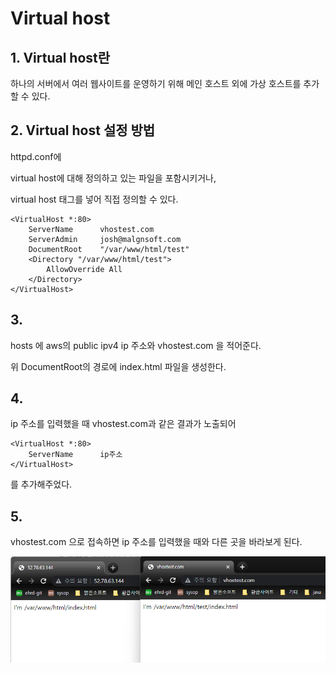 # Virtual host

## 1. Virtual host란

하나의 서버에서 여러 웹사이트를 운영하기 위해 메인 호스트 외에 가상 호스트를 추가할 수 있다.

## 2. Virtual host 설정 방법

httpd.conf에

virtual host에 대해 정의하고 있는 파일을 포함시키거나,

virtual host 태그를 넣어 직접 정의할 수 있다.

```
<VirtualHost *:80>
    ServerName      vhostest.com
    ServerAdmin     josh@malgnsoft.com
    DocumentRoot    "/var/www/html/test"
    <Directory "/var/www/html/test">
        AllowOverride All
    </Directory>
</VirtualHost>
```

## 3. 

hosts 에 aws의 public ipv4 ip 주소와 vhostest.com 을 적어준다.

위 DocumentRoot의 경로에 index.html 파일을 생성한다.

## 4.

ip 주소를 입력했을 때 vhostest.com과 같은 결과가 노출되어

```
<VirtualHost *:80>
    ServerName      ip주소
</VirtualHost>
```
를 추가해주었다.

## 5. 

vhostest.com 으로 접속하면 ip 주소를 입력했을 때와 다른 곳을 바라보게 된다.

![img](./img/vtest.png)


